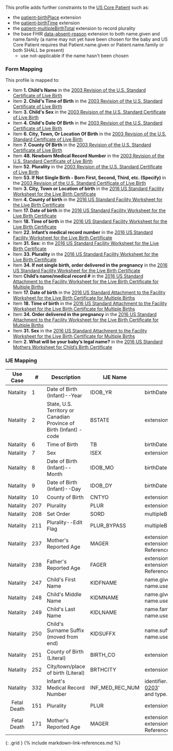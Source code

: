 This profile adds further constraints to the [US Core Patient]({{site.data.fhir.ver.hl7fhiruscore}}/StructureDefinition-us-core-patient.html) such as:

 * the [patient-birthPlace](http://hl7.org/fhir/StructureDefinition/patient-birthPlace) extension
 * the [patient-birthTime](http://hl7.org/fhir/StructureDefinition/patient-birthTime) extension
 * the [patient-multipleBirthTotal](http://hl7.org/fhir/StructureDefinition/patient-multipleBirthTotal) extension to record plurality
 * the base FHIR [data-absent-reason](http://hl7.org/fhir/StructureDefinition/data-absent-reason) extension to both name.given and name.family (a name may not yet have been chosen for the baby and US Core Patient requires that Patient.name.given or Patient.name.family or both SHALL be present)
    * use not-applicable if the name hasn't been chosen

### Form Mapping
This profile is mapped to:
 * Item **1. Child’s Name** in the [2003 Revision of the U.S. Standard Certificate of Live Birth](https://www.cdc.gov/nchs/data/dvs/birth11-03final-ACC.pdf)
 * Item **2. Child's Time of Birth** in the [2003 Revision of the U.S. Standard Certificate of Live Birth](https://www.cdc.gov/nchs/data/dvs/birth11-03final-ACC.pdf)
 * Item **3. Child's Sex** in the [2003 Revision of the U.S. Standard Certificate of Live Birth](https://www.cdc.gov/nchs/data/dvs/birth11-03final-ACC.pdf)
 * Item **4. Child's Date Of Birth** in the [2003 Revision of the U.S. Standard Certificate of Live Birth](https://www.cdc.gov/nchs/data/dvs/birth11-03final-ACC.pdf)
 * Item **6. City, Town, Or Location Of Birth** in the [2003 Revision of the U.S. Standard Certificate of Live Birth](https://www.cdc.gov/nchs/data/dvs/birth11-03final-ACC.pdf)
 * Item **7. County Of Birth** in the [2003 Revision of the U.S. Standard Certificate of Live Birth](https://www.cdc.gov/nchs/data/dvs/birth11-03final-ACC.pdf)
 * Item **48. Newborn Medical Record Number** in the [2003 Revision of the U.S. Standard Certificate of Live Birth](https://www.cdc.gov/nchs/data/dvs/birth11-03final-ACC.pdf)
 * Item **52. Plurality** in the [2003 Revision of the U.S. Standard Certificate of Live Birth](https://www.cdc.gov/nchs/data/dvs/birth11-03final-ACC.pdf)
 * Item **53. If Not Single Birth - Born First, Second, Third, etc. (Specify)** in the [2003 Revision of the U.S. Standard Certificate of Live Birth](https://www.cdc.gov/nchs/data/dvs/birth11-03final-ACC.pdf)
 * Item **3. City, Town or Location of birth** in the [2016 US Standard Facility Worksheet for the Live Birth Certificate](https://www.cdc.gov/nchs/data/dvs/facility-worksheet-2016-508.pdf)
 * Item **4. County of birth** in the [2016 US Standard Facility Worksheet for the Live Birth Certificate](https://www.cdc.gov/nchs/data/dvs/facility-worksheet-2016-508.pdf)
 * Item **17. Date of birth** in the [2016 US Standard Facility Worksheet for the Live Birth Certificate](https://www.cdc.gov/nchs/data/dvs/facility-worksheet-2016-508.pdf)
 * Item **18. Time of birth** in the [2016 US Standard Facility Worksheet for the Live Birth Certificate](https://www.cdc.gov/nchs/data/dvs/facility-worksheet-2016-508.pdf)
 * Item **22. Infant’s medical record number** in the [2016 US Standard Facility Worksheet for the Live Birth Certificate](https://www.cdc.gov/nchs/data/dvs/facility-worksheet-2016-508.pdf)
 * Item **31. Sex:** in the [2016 US Standard Facility Worksheet for the Live Birth Certificate](https://www.cdc.gov/nchs/data/dvs/facility-worksheet-2016-508.pdf)
 * Item **33. Plurality** in the [2016 US Standard Facility Worksheet for the Live Birth Certificate](https://www.cdc.gov/nchs/data/dvs/facility-worksheet-2016-508.pdf)
 * Item **34. If not single birth, order delivered in the pregnancy** in the [2016 US Standard Facility Worksheet for the Live Birth Certificate](https://www.cdc.gov/nchs/data/dvs/facility-worksheet-2016-508.pdf)
 * Item **Child’s name/medical record #** in the [2016 US Standard Attachment to the Facility Worksheet for the Live Birth Certificate for Multiple Births](https://www.cdc.gov/nchs/data/dvs/multiple-births-worksheet-2016.pdf)
 * Item **17. Date of birth** in the [2016 US Standard Attachment to the Facility Worksheet for the Live Birth Certificate for Multiple Births](https://www.cdc.gov/nchs/data/dvs/multiple-births-worksheet-2016.pdf)
 * Item **18. Time of birth** in the [2016 US Standard Attachment to the Facility Worksheet for the Live Birth Certificate for Multiple Births](https://www.cdc.gov/nchs/data/dvs/multiple-births-worksheet-2016.pdf)
 * Item **34. Order delivered in the pregnancy** in the [2016 US Standard Attachment to the Facility Worksheet for the Live Birth Certificate for Multiple Births](https://www.cdc.gov/nchs/data/dvs/multiple-births-worksheet-2016.pdf)
 * Item **31. Sex** in the [2016 US Standard Attachment to the Facility Worksheet for the Live Birth Certificate for Multiple Births](https://www.cdc.gov/nchs/data/dvs/multiple-births-worksheet-2016.pdf)
 * Item **2. What will be your baby’s legal name?** in the [2016 US Standard Mothers Worksheet for Child’s Birth Certificate](https://www.cdc.gov/nchs/data/dvs/moms-worksheet-2016-508.pdf)

### IJE Mapping

| **Use Case** |  **#**   |  **Description**  | **IJE Name**  |  **Field**  |  **Type**  | **Value Set/Comments**  |
| :---------: | --------------- | ------------ | ------------- | ---------- | ---------- | -------------- |
| Natality | 1 | Date of Birth (Infant)--Year | IDOB_YR | birthDate |date | |
| Natality | 2 | State, U.S. Territory or Canadian Province of Birth (Infant) - code | BSTATE | extension[patient-birthPlace].value[x].state |string |[ValueSetStatesTerritoriesAndProvincesVitalRecords] |
| Natality | 6 | Time of Birth | TB | birthDate.extension[patient-birthTime] | |See [PartialDatesAndTimes] |
| Natality | 7 | Sex | ISEX | extension[us-core-birthsex].value |codeable |[USCoreBirthSexVS] |
| Natality | 8 | Date of Birth (Infant)--Month | IDOB_MO | birthDate |date | |
| Natality | 9 | Date of Birth (Infant)--Day | IDOB_DY | birthDate |date | |
| Natality | 10 | County of Birth | CNTYO | extension[patient-birthplace].value[x].district.extension[countyCode] |integer |See [CountyCodes] |
| Natality | 207 | Plurality | PLUR | extension[patient-multipleBirthTotal].valuePositiveInt |integer | |
| Natality | 208 | Set Order | SORD | multipleBirth[x] |integer | |
| Natality | 211 | Plurality--Edit Flag | PLUR_BYPASS | multipleBirth.extension[bypassEditFlag].value |codeable |[PluralityEditFlagsVS], <br />See [Handling of edit flags] |
| Natality | 237 | Mother's Reported Age | MAGER | extension[parentReportedAgeAtDelivery].extension[reportedAge].value, <br />extension[parentReportedAgeAtDelivery].extension[motherOrFather].value=<br />Reference[ PatientMotherVitalRecords ] |quantity | |
| Natality | 238 | Father's Reported Age | FAGER | extension[parentReportedAgeAtDelivery].extension[reportedAge].value, <br />extension[parentReportedAgeAtDelivery].extension[motherOrFather].value=<br />Reference[ RelatedPersonFatherNaturalVitalRecords ] |quantity | |
| Natality | 247 | Child's First Name | KIDFNAME | name.given, <br />name.use = official |string | |
| Natality | 248 | Child's Middle Name | KIDMNAME | name.given, <br />name.use = official  |string | |
| Natality | 249 | Child's Last Name | KIDLNAME | name.family, <br />name.use = official |string | |
| Natality | 250 | Child's Surname Suffix (moved from end) | KIDSUFFX | name.suffix, <br />name.use = official |string | |
| Natality | 251 | County of Birth (Literal) | BIRTH_CO | extension[patient-birthPlace].value[x].district |string | |
| Natality | 252 | City/town/place of birth (Literal) | BRTHCITY | extension[patient-birthPlace].value[x].city |string | |
| Natality | 332 | Infant's Medical Record Number | INF_MED_REC_NUM | identifier.value where system = ‘http://terminology.hl7.org/CodeSystem/v2-0203' <br />and type.coding.code=”MR”  |string | |
| Fetal Death | 151 | Plurality | PLUR | extension[patient-multipleBirthTotal].valuePositiveInt |integer | |
| Fetal Death | 171 | Mother's Reported Age | MAGER | extension[parentReportedAgeAtDelivery].extension[reportedAge].value, <br />extension[parentReportedAgeAtDelivery].extension[motherOrFather].value=<br />Reference[ PatientMotherVitalRecords ] |quantity | |
{: .grid }
{% include markdown-link-references.md %}
